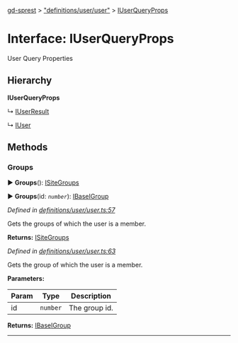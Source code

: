 [gd-sprest](../README.md) > ["definitions/user/user"](../modules/_definitions_user_user_.md) > [IUserQueryProps](../interfaces/_definitions_user_user_.iuserqueryprops.md)



# Interface: IUserQueryProps


User Query Properties

## Hierarchy

**IUserQueryProps**

↳  [IUserResult](_definitions_user_user_.iuserresult.md)




↳  [IUser](_definitions_user_user_.iuser.md)









## Methods
<a id="groups"></a>

###  Groups

► **Groups**(): [ISiteGroups](_definitions_user_groups_.isitegroups.md)

► **Groups**(id: *`number`*): [IBase](_definitions_lib_base_.ibase.md)[IGroup](_definitions_user_group_.igroup.md)




*Defined in [definitions/user/user.ts:57](https://github.com/gunjandatta/sprest/blob/3de79f1/src/definitions/user/user.ts#L57)*



Gets the groups of which the user is a member.




**Returns:** [ISiteGroups](_definitions_user_groups_.isitegroups.md)




*Defined in [definitions/user/user.ts:63](https://github.com/gunjandatta/sprest/blob/3de79f1/src/definitions/user/user.ts#L63)*



Gets the group of which the user is a member.


**Parameters:**

| Param | Type | Description |
| ------ | ------ | ------ |
| id | `number`   |  The group id. |





**Returns:** [IBase](_definitions_lib_base_.ibase.md)[IGroup](_definitions_user_group_.igroup.md)





___


